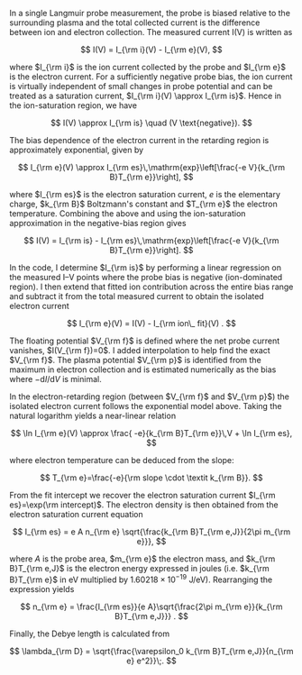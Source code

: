 In a single Langmuir probe measurement, the probe is biased relative to the surrounding plasma and the total collected current is the difference between ion and electron collection. The measured current I(V) is written as

$$
I(V) = I_{\rm i}(V) - I_{\rm e}(V),
$$

where $I_{\rm i}$ is the ion current collected by the probe and $I_{\rm e}$ is the electron current. For a sufficiently negative probe bias, the ion current is virtually independent of small changes in probe potential and can be treated as a saturation current, $I_{\rm i}(V) \approx I_{\rm is}$. Hence in the ion-saturation region, we have

$$
I(V) \approx I_{\rm is} \quad (V \text{negative}).
$$

The bias dependence of the electron current in the retarding region is approximately exponential, given by

$$
I_{\rm e}(V) \approx I_{\rm es}\,\mathrm{exp}\left[\frac{-e V}{k_{\rm B}T_{\rm e}}\right],
$$

where $I_{\rm es}$ is the electron saturation current, $e$ is the elementary charge, $k_{\rm B}$ Boltzmann's constant and $T_{\rm e}$ the electron temperature. Combining the above and using the ion-saturation approximation in the negative-bias region gives

$$
I(V) = I_{\rm is} - I_{\rm es}\,\mathrm{exp}\left[\frac{-e V}{k_{\rm B}T_{\rm e}}\right].
$$

In the code, I determine $I_{\rm is}$ by performing a linear regression on the measured I–V points where the probe bias is negative (ion-dominated region). I then extend that fitted ion contribution across the entire bias range and subtract it from the total measured current to obtain the isolated electron current

$$
I_{\rm e}(V) = I(V) - I_{\rm ion\_ fit}(V) .
$$

The floating potential $V_{\rm f}$ is defined where the net probe current vanishes, $I(V_{\rm f})=0$. I added interpolation to help find the exact $V_{\rm f}$. The plasma potential $V_{\rm p}$ is identified from the maximum in electron collection and is estimated numerically as the bias where $-\mathrm{d}I/\mathrm{d}V$ is minimal.

In the electron-retarding region (between $V_{\rm f}$ and $V_{\rm p}$) the isolated electron current follows the exponential model above. Taking the natural logarithm yields a near-linear relation

$$
\ln I_{\rm e}(V) \approx \frac{ -e}{k_{\rm B}T_{\rm e}}\,V + \ln I_{\rm es},
$$

where electron temperature can be deduced from the slope:

$$
T_{\rm e}=\frac{-e}{\rm slope \cdot \textit k_{\rm B}}.
$$

From the fit intercept we recover the electron saturation current $I_{\rm es}=\exp(\rm intercept)$. The electron density is then obtained from the electron saturation current equation

$$
I_{\rm es} = e A n_{\rm e} \sqrt{\frac{k_{\rm B}T_{\rm e,J}}{2\pi m_{\rm e}}},
$$

where $A$ is the probe area, $m_{\rm e}$ the electron mass, and $k_{\rm B}T_{\rm e,J}$ is the electron energy expressed in joules (i.e. $k_{\rm B}T_{\rm e}$ in eV multiplied by $1.60218\times10^{-19}$ J/eV). Rearranging the expression yields

$$
n_{\rm e} = \frac{I_{\rm es}}{e A}\sqrt{\frac{2\pi m_{\rm e}}{k_{\rm B}T_{\rm e,J}}} .
$$

Finally, the Debye length is calculated from

$$
\lambda_{\rm D} = \sqrt{\frac{\varepsilon_0 k_{\rm B}T_{\rm e,J}}{n_{\rm e} e^2}}\;.
$$